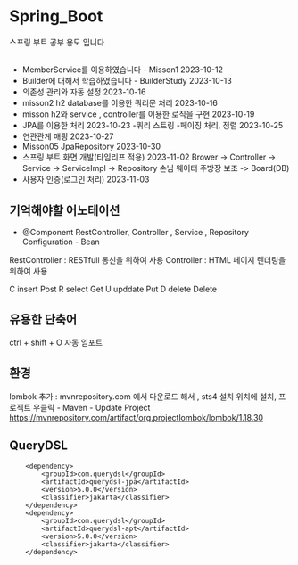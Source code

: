 # Spring_Boot
스프링 부트 공부 용도 입니다

## 
- MemberService를 이용하였습니다 - Misson1 2023-10-12
- Builder에 대해서 학습하였습니다 - BuilderStudy 2023-10-13
- 의존성 관리와 자동 설정  2023-10-16
- misson2 h2 database를 이용한 쿼리문 처리 2023-10-16
- misson h2와 service , controller를 이용한 로직을 구현 2023-10-19
- JPA를 이용한 처리 2023-10-23
-쿼리 스트링 -페이징 처리, 정렬 2023-10-25 
- 연관관계 매핑 2023-10-27
- Misson05  JpaRepository 2023-10-30
- 스프링 부트 화면 개발(타임리프 적용) 2023-11-02
Brower -> Controller -> Service -> ServiceImpl -> Repository 
손님	  웨이터	       주방장      보조	-> Board(DB)
- 사용자 인증(로그인 처리) 2023-11-03 

## 기억해야할 어노테이션
- @Component
RestController, Controller , Service , Repository
Configuration - Bean

RestController : RESTfull 통신을 위하여 사용
Controller : HTML 페이지 렌더링을 위하여 사용

C insert Post
R select Get
U upddate Put
D delete Delete

## 유용한 단축어
ctrl + shift + O
자동 임포트

## 환경
lombok 추가 : mvnrepository.com 에서 다운로드 해서 , sts4 설치 위치에 설치,
프로젝트 우클릭 - Maven - Update Project
https://mvnrepository.com/artifact/org.projectlombok/lombok/1.18.30

## QueryDSL
> <!--dependency-->
		<dependency>
			<groupId>com.querydsl</groupId>
			<artifactId>querydsl-jpa</artifactId>
			<version>5.0.0</version>
			<classifier>jakarta</classifier>
		</dependency>
		<dependency>
			<groupId>com.querydsl</groupId>
			<artifactId>querydsl-apt</artifactId>
			<version>5.0.0</version>
			<classifier>jakarta</classifier>
		</dependency>
